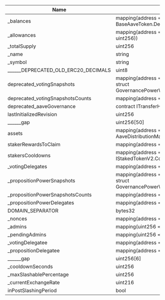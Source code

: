 | Name                                | Type                                                                                | Slot | Offset | Bytes | Contract                                      |
|-------------------------------------|-------------------------------------------------------------------------------------|------|--------|-------|-----------------------------------------------|
| _balances                           | mapping(address => struct BaseAaveToken.DelegationAwareBalance)                     | 0    | 0      | 32    | src/contracts/StakedTokenV3.sol:StakedTokenV3 |
| _allowances                         | mapping(address => mapping(address => uint256))                                     | 1    | 0      | 32    | src/contracts/StakedTokenV3.sol:StakedTokenV3 |
| _totalSupply                        | uint256                                                                             | 2    | 0      | 32    | src/contracts/StakedTokenV3.sol:StakedTokenV3 |
| _name                               | string                                                                              | 3    | 0      | 32    | src/contracts/StakedTokenV3.sol:StakedTokenV3 |
| _symbol                             | string                                                                              | 4    | 0      | 32    | src/contracts/StakedTokenV3.sol:StakedTokenV3 |
| ______DEPRECATED_OLD_ERC20_DECIMALS | uint8                                                                               | 5    | 0      | 1     | src/contracts/StakedTokenV3.sol:StakedTokenV3 |
| deprecated_votingSnapshots          | mapping(address => mapping(uint256 => struct GovernancePowerWithSnapshot.Snapshot)) | 6    | 0      | 32    | src/contracts/StakedTokenV3.sol:StakedTokenV3 |
| deprecated_votingSnapshotsCounts    | mapping(address => uint256)                                                         | 7    | 0      | 32    | src/contracts/StakedTokenV3.sol:StakedTokenV3 |
| deprecated_aaveGovernance           | contract ITransferHook                                                              | 8    | 0      | 20    | src/contracts/StakedTokenV3.sol:StakedTokenV3 |
| lastInitializedRevision             | uint256                                                                             | 9    | 0      | 32    | src/contracts/StakedTokenV3.sol:StakedTokenV3 |
| ______gap                           | uint256[50]                                                                         | 10   | 0      | 1600  | src/contracts/StakedTokenV3.sol:StakedTokenV3 |
| assets                              | mapping(address => struct AaveDistributionManager.AssetData)                        | 60   | 0      | 32    | src/contracts/StakedTokenV3.sol:StakedTokenV3 |
| stakerRewardsToClaim                | mapping(address => uint256)                                                         | 61   | 0      | 32    | src/contracts/StakedTokenV3.sol:StakedTokenV3 |
| stakersCooldowns                    | mapping(address => struct IStakedTokenV2.CooldownSnapshot)                          | 62   | 0      | 32    | src/contracts/StakedTokenV3.sol:StakedTokenV3 |
| _votingDelegates                    | mapping(address => address)                                                         | 63   | 0      | 32    | src/contracts/StakedTokenV3.sol:StakedTokenV3 |
| _propositionPowerSnapshots          | mapping(address => mapping(uint256 => struct GovernancePowerWithSnapshot.Snapshot)) | 64   | 0      | 32    | src/contracts/StakedTokenV3.sol:StakedTokenV3 |
| _propositionPowerSnapshotsCounts    | mapping(address => uint256)                                                         | 65   | 0      | 32    | src/contracts/StakedTokenV3.sol:StakedTokenV3 |
| _propositionPowerDelegates          | mapping(address => address)                                                         | 66   | 0      | 32    | src/contracts/StakedTokenV3.sol:StakedTokenV3 |
| DOMAIN_SEPARATOR                    | bytes32                                                                             | 67   | 0      | 32    | src/contracts/StakedTokenV3.sol:StakedTokenV3 |
| _nonces                             | mapping(address => uint256)                                                         | 68   | 0      | 32    | src/contracts/StakedTokenV3.sol:StakedTokenV3 |
| _admins                             | mapping(uint256 => address)                                                         | 69   | 0      | 32    | src/contracts/StakedTokenV3.sol:StakedTokenV3 |
| _pendingAdmins                      | mapping(uint256 => address)                                                         | 70   | 0      | 32    | src/contracts/StakedTokenV3.sol:StakedTokenV3 |
| _votingDelegatee                    | mapping(address => address)                                                         | 71   | 0      | 32    | src/contracts/StakedTokenV3.sol:StakedTokenV3 |
| _propositionDelegatee               | mapping(address => address)                                                         | 72   | 0      | 32    | src/contracts/StakedTokenV3.sol:StakedTokenV3 |
| ______gap                           | uint256[6]                                                                          | 73   | 0      | 192   | src/contracts/StakedTokenV3.sol:StakedTokenV3 |
| _cooldownSeconds                    | uint256                                                                             | 79   | 0      | 32    | src/contracts/StakedTokenV3.sol:StakedTokenV3 |
| _maxSlashablePercentage             | uint256                                                                             | 80   | 0      | 32    | src/contracts/StakedTokenV3.sol:StakedTokenV3 |
| _currentExchangeRate                | uint216                                                                             | 81   | 0      | 27    | src/contracts/StakedTokenV3.sol:StakedTokenV3 |
| inPostSlashingPeriod                | bool                                                                                | 81   | 27     | 1     | src/contracts/StakedTokenV3.sol:StakedTokenV3 |
